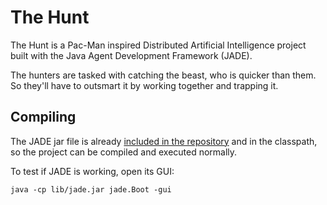 # The Hunt
The Hunt is a Pac-Man inspired Distributed Artificial Intelligence project built with the Java Agent Development Framework (JADE).

The hunters are tasked with catching the beast, who is quicker than them. So they'll have to outsmart it by working together and trapping it.

## Compiling
The JADE jar file is already [included in the repository](lib/) and in the classpath, so the project can be compiled and executed normally.

To test if JADE is working, open its GUI:

```
java -cp lib/jade.jar jade.Boot -gui
```